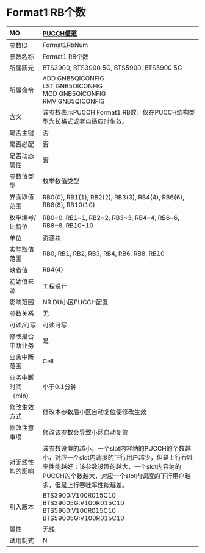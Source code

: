# Format1 RB个数<table><thread><tr><th align = "left">MO</th><th align = "left"><a href = "index.html#Format1 RB个数-3">PUCCH信道</a></td></tr></thread><tbody><tr><td>参数ID</td><td>Format1RbNum</td></tr><tr><td>参数名称</td><td>Format1 RB个数</td></tr><tr><td>所属网元</td><td>BTS3900, BTS3900 5G, BTS5900, BTS5900 5G</td></tr><tr><td>所属命令</td><td>ADD GNB5QICONFIG<br>LST GNB5OICONFIG<br>MOD GNB5QICONFIG<br>RMV GNB5QICONFIG</td></tr><tr><td>含义</td><td>该参数表示PUCCH Format1 RB数。仅在PUCCH结构类型为长格式或者自适应时生效。</td></tr><tr><td>是否主键</td><td>否</td></tr><tr><td>是否必配</td><td>否</td></tr><tr><td>是否动态属性</td><td>否</td></tr><tr><td>参数值类型</td><td>枚举数值类型</td></tr><tr><td>界面取值范围</td><td>RB0(0), RB1(1), RB2(2), RB3(3), RB4(4), RB6(6), RB8(8), RB10(10)</td></tr><tr><td>枚举编号/比特位</td><td>RB0~0, RB1~1, RB2~2, RB3~3, RB4~4, RB6~6, RB8~8, RB10~10</td></tr><tr><td>单位</td><td>资源块</td></tr><tr><td>实际取值范围</td><td>RB0, RB1, RB2, RB3, RB4, RB6, RB8, RB10</td></tr><tr><td>缺省值</td><td>RB4(4)</td></tr><tr><td>初始值来源</td><td>工程设计</td></tr><tr><td>影响范围</td><td>NR DU小区PUCCH配置</td></tr><tr><td>参数关系</td><td>无</td></tr><tr><td>可读/可写</td><td>可读可写</td></tr><tr><td>修改是否中断业务</td><td>是</td></tr><tr><td>业务中断范围</td><td>Cell</td></tr><tr><td>业务中断时间（min）</td><td>小于0.1分钟</td></tr><tr><td>修改生效方式</td><td>修改本参数后小区自动复位使修改生效</td></tr><tr><td>修改注意事项</td><td>修改该参数会导致小区自动复位</td></tr><tr><td>对无线性能的影响</td><td>该参数设置的越小，一个slot内容纳的PUCCH的个数越小，对应一个slot内调度的下行用户越少，但是上行吞吐率性能越好；该参数设置的越大，一个slot内容纳的PUCCH的个数越大，对应一个slot内调度的下行用户越多，但是上行吞吐率性能越差。</td></tr><tr><td>引入版本</td><td>BTS3900:V100R015C10<br>BTS39005G:V100R015C10<br>BTS5900:V100R015C10<br>BTS59005G:V100R015C10</td></tr><tr><td>属性</td><td>无线</td></tr><tr><td>试用制式</td><td>N</td></tr></tbody></table>